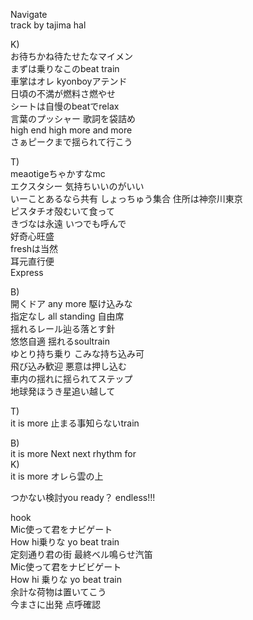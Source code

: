 Navigate  
track by tajima hal  
  
K)  
お待ちかね待たせたなマイメン  
まずは乗りなこのbeat train  
車掌はオレ kyonboyアテンド  
日頃の不満が燃料さ燃やせ  
シートは自慢のbeatでrelax  
言葉のプッシャー 歌詞を袋詰め  
high end high more and more  
さぁピークまで揺られて行こう  
  
T)  
meaotigeちゃかすなmc  
エクスタシー 気持ちいいのがいい  
いーことあるなら共有 しょっちゅう集合 住所は神奈川東京  
ピスタチオ殻むいて食って  
きづなは永遠 いつでも呼んで  
好奇心旺盛  
freshは当然  
耳元直行便  
Express  
  
B)  
開くドア any more 駆け込みな  
指定なし all standing 自由席  
揺れるレール辿る落とす針  
悠悠自適 揺れるsoultrain  
ゆとり持ち乗り こみな持ち込み可  
飛び込み歓迎 悪意は押し込む  
車内の揺れに揺られてステップ  
地球発ほうき星追い越して  
  
T)  
it is more 止まる事知らないtrain  

B)  
it is more Next next rhythm for  
K)  
it is more オレら雲の上  

つかない検討you ready？ endless!!!  
  
hook  
Mic使って君をナビゲート  
How hi乗りな yo beat train  
定刻通り君の街 最終ベル鳴らせ汽笛  
Mic使って君をナビビゲート  
How hi 乗りな yo beat train  
余計な荷物は置いてこう  
今まさに出発 点呼確認